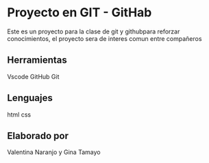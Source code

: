 # Proyecto en GIT - GitHab
Este es un proyecto para la clase de git y githubpara reforzar conocimientos, el proyecto sera de interes comun entre compañeros

## Herramientas
Vscode
GitHub
Git

## Lenguajes
html 
css

## Elaborado por
Valentina Naranjo y Gina Tamayo
